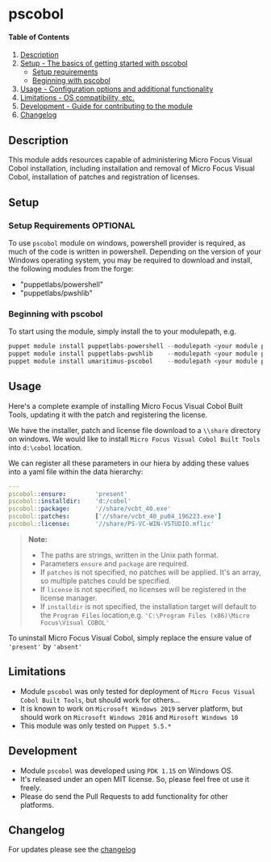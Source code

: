 # pscobol

#### Table of Contents

1. [Description](#description)
2. [Setup - The basics of getting started with pscobol](#setup)
    * [Setup requirements](#setup-requirements)
    * [Beginning with pscobol](#beginning-with-pscobol)
3. [Usage - Configuration options and additional functionality](#usage)
4. [Limitations - OS compatibility, etc.](#limitations)
5. [Development - Guide for contributing to the module](#development)
6. [Changelog](#changelog)

## Description

This module adds resources capable of administering Micro Focus Visual Cobol installation, including installation and removal of
Micro Focus Visual Cobol, installation of patches and registration of licenses.

## Setup

### Setup Requirements **OPTIONAL**

To use `pscobol` module on windows, powershell provider is required, as much of the code is written in powershell.  Depending on the version of your Windows operating system, you may be required to download and install, the following modules from the forge:

* "puppetlabs/powershell"
* "puppetlabs/pwshlib"

### Beginning with pscobol

To start using the module, simply install the to your modulepath, e.g.

```powershell
puppet module install puppetlabs-powershell --modulepath <your module path>
puppet module install puppetlabs-pwshlib    --modulepath <your module path>
puppet module install umaritimus-pscobol    --modulepath <your module path>
```

## Usage

Here's a complete example of installing Micro Focus Visual Cobol Built Tools, updating it with the patch and registering the license.

We have the installer, patch and license file download to a `\\share` directory on windows.  We would like to install `Micro Focus Visual Cobol Built Tools` into `d:\cobol` location.

We can register all these parameters in our hiera by adding these values into a yaml file within the data hierarchy:

```yaml
---
pscobol::ensure:        'present'
pscobol::installdir:    'd:/cobol'
pscobol::package:       '//share/vcbt_40.exe'
pscobol::patches:       ['//share/vcbt_40_pu04_196223.exe']
pscobol::license:       '//share/PS-VC-WIN-VSTUDIO.mflic'
```

> **Note:**
> * The paths are strings, written in the Unix path format.
> * Parameters `ensure` and `package` are required.
> * If `patches` is not specified, no patches will be applied. It's an array, so multiple patches could be specified.
> * If `license` is not specified, no licenses will be registered in the license manager.
> * If `installdir` is not specified, the installation target will default to the `Program Files` location,e.g. `'C:\Program Files (x86)\Micro Focus\Visual COBOL'`

To uninstall Micro Focus Visual Cobol, simply replace the ensure value of `'present'` by `'absent'`

## Limitations

* Module `pscobol` was only tested for deployment of `Micro Focus Visual Cobol Built Tools`, but should work for others...
* It is known to work on `Microsoft Windows 2019` server platform, but should work on `Microsoft Windows 2016` and `Mirosoft Windows 10`
* This module was only tested on `Puppet 5.5.*`

## Development

* Module `pscobol` was developed using `PDK 1.15` on Windows OS.
* It's released under an open MIT license. So, please feel free ot use it freely.
* Please do send the Pull Requests to add functionality for other platforms.

## Changelog

For updates please see the [changelog](https://github.com/umaritimus/pscobol/blob/master/CHANGELOG.md)
